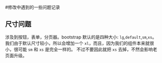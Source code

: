 #修改中遇到的一些问题记录

## 尺寸问题
涉及到按钮，表单，分页器。bootstrap 默认的是四种大小: `lg`,`default`,`sm`,`xs`。
我们由于默认尺寸较小，所以会增加一个 `xl`，而且，因为我们的组件本来就很小，很可能 `sm` 和 `xs` 是完全一样的。
不过不要因此就把 `xs` 去掉，不然会影响老页面升级。

